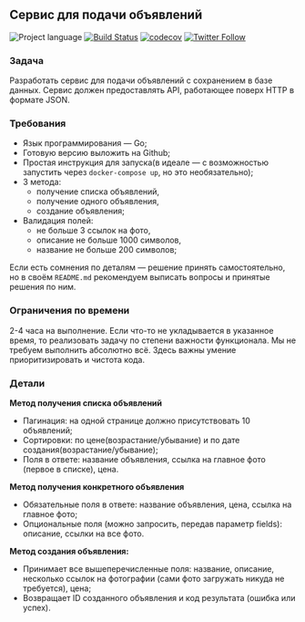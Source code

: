 ## Сервис для подачи объявлений
![Project language][badge_language]
[![Build Status][badge_build]][link_build]
[![codecov](https://codecov.io/gh/nizhikebinesi/golang-test-task/graph/badge.svg?token=JJVKAZ8PWX)](https://codecov.io/gh/nizhikebinesi/golang-test-task)
[![Twitter Follow](https://img.shields.io/twitter/follow/nizhikebinesi)](https://twitter.com/nizhikebinesi)


[badge_build]:https://img.shields.io/github/workflow/status/nizhikebinesi/golang-test-task/tests
[badge_language]:https://img.shields.io/badge/language-go_1.18-blue.svg?longCache=true
[link_build]:https://github.com/nizhikebinesi/online_store/actions

### **Задача**

Разработать сервис для подачи объявлений с сохранением в базе данных. Сервис должен предоставлять API, работающее поверх HTTP в формате JSON.

### **Требования**

- Язык программирования — Go;
- Готовую версию выложить на Github;
- Простая инструкция для запуска(в идеале 
— с возможностью запустить через `docker-compose up`, но это необязательно);
- 3 метода:
    - получение списка объявлений,
    - получение одного объявления,
    - создание объявления;
- Валидация полей:
    - не больше 3 ссылок на фото,
    - описание не больше 1000 символов,
    - название не больше 200 символов;

Если есть сомнения по деталям — решение принять самостоятельно, 
но в своём `README.md` рекомендуем выписать вопросы и принятые решения по ним.

### Ограничения по времени

2-4 часа на выполнение. Если что-то не укладывается в указанное время, 
то реализовать задачу по степени важности функционала. 
Мы не требуем выполнить абсолютно всё. Здесь важны умение приоритизировать и 
чистота кода.

### **Детали**

**Метод получения списка объявлений**

- Пагинация: на одной странице должно присутствовать 10 объявлений;
- Cортировки: по цене(возрастание/убывание) и 
по дате создания(возрастание/убывание);
- Поля в ответе: название объявления, 
ссылка на главное фото (первое в списке), цена.

**Метод получения конкретного объявления**

- Обязательные поля в ответе: название объявления, цена, ссылка на главное фото;
- Опциональные поля (можно запросить, передав параметр fields): 
описание, ссылки на все фото.

**Метод создания объявления:**

- Принимает все вышеперечисленные поля: название, описание, 
несколько ссылок на фотографии
(сами фото загружать никуда не требуется), цена;
- Возвращает ID созданного объявления и код результата (ошибка или успех).
